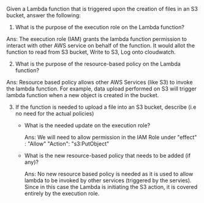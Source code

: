 Given a Lambda function that is triggered upon the creation of files in an S3 bucket, answer the following:
1) What is the purpose of the execution role on the Lambda function?

Ans: The execution role (IAM) grants the lambda function permission to interact with other AWS service on behalf of the function. It would allot the function to read from S3 bucket, Write to S3, Log onto cloudwatch. 


2) What is the purpose of the resource-based policy on the Lambda function?

Ans: Resource based policy allows other AWS Services (like S3) to invoke the lambda function. For example, data upload performed on S3 will trigger lambda function when a new object is created in the bucket.

3) If the function is needed to upload a file into an S3 bucket, describe (i.e no need for the actual policies)
 

     - What is the needed update on the execution role?
 
        Ans: We will need to allow permission in the IAM Role under 
        "effect" : "Allow"
        "Action": "s3:PutObject"

      
     - What is the new resource-based policy that needs to be added (if any)?

        Ans: No new resource based policy is needed as it is used to allow lambda to be invoked by other services (triggered by the servies). Since in this case the Lambda is initiating the S3 action, it is covered entirely by the execution role. 
 